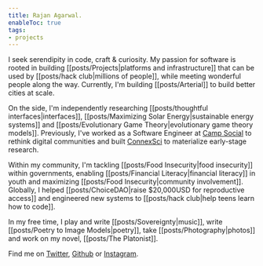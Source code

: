 ```yaml
---
title: Rajan Agarwal.
enableToc: true
tags: 
- projects
---
```


I seek serendipity in code, craft & curiosity. My passion for software is rooted in building [[posts/Projects|platforms and infrastructure]] that can be used by [[posts/hack club|millions of people]], while meeting wonderful people along the way. Currently, I'm building [[posts/Arterial]] to build better cities at scale.

On the side, I'm independently researching [[posts/thoughtful interfaces|interfaces]], [[posts/Maximizing Solar Energy|sustainable energy systems]] and [[posts/Evolutionary Game Theory|evolutionary game theory models]]. Previously, I've worked as a Software Engineer at [Camp Social](posts/camp-social) to rethink digital communities and built [ConnexSci](posts/ConnexSci) to materialize early-stage research.

Within my community, I'm tackling [[posts/Food Insecurity|food insecurity]] within governments, enabling [[posts/Financial Literacy|financial literacy]] in youth and maximizing [[posts/Food Insecurity|community involvement]]. Globally, I helped [[posts/ChoiceDAO|raise $20,000USD for reproductive access]] and engineered new systems to [[posts/hack club|help teens learn how to code]].

In my free time, I play and write [[posts/Sovereignty|music]], write [[posts/Poetry to Image Models|poetry]], take [[posts/Photography|photos]] and work on my novel, [[posts/The Platonist]].

Find me on [Twitter](https://twitter.com/rajanwastaken), [Github](https://github.com/rajanwastaken) or [Instagram](https://instagram.com/rajanwastaken).